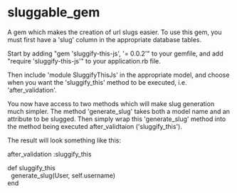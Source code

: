 sluggable_gem
=============

A gem which makes the creation of url slugs easier.  To use this gem, you must first have a 'slug' column in the appropriate database tables.

Start by adding "gem 'sluggify-this-js', '= 0.0.2'" to your gemfile, and add "require 'sluggify-this-js'" to your application.rb file.

Then include 'module SluggifyThisJs' in the appropriate model, and choose when you want the 'sluggify_this' method to be executed, i.e. 'after_validation'.


You now have access to two methods which will make slug generation much simpler. The method 'generate_slug' takes both a model name and an attribute to be slugged.
Then simply wrap this 'generate_slug' method into the method being executed after_validtaion ('sluggify_this').

The result will look something like this:



after_validation :sluggify_this

def sluggify_this <br/>
&nbsp;&nbsp;generate_slug(User, self.username) <br/>
end

